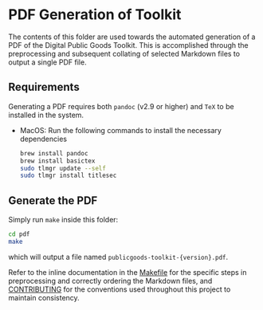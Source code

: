 # PDF Generation of Toolkit

The contents of this folder are used towards the automated generation of a PDF of the Digital Public Goods Toolkit. This is accomplished through the preprocessing and subsequent collating of selected Markdown files to output a single PDF file.

## Requirements

Generating a PDF requires both `pandoc` (v2.9 or higher) and `TeX` to be installed in the system.

* MacOS: Run the following commands to install the necessary dependencies

	```bash
	brew install pandoc
	brew install basictex
	sudo tlmgr update --self
	sudo tlmgr install titlesec
	```

## Generate the PDF

Simply run `make` inside this folder:

```bash
cd pdf
make
```

which will output a file named `publicgoods-toolkit-{version}.pdf`.

Refer to the inline documentation in the [Makefile](Makefile) for the specific steps in preprocessing and correctly ordering the Markdown files, and [CONTRIBUTING](../CONTRIBUTING.md) for the conventions used throughout this project to maintain consistency.
